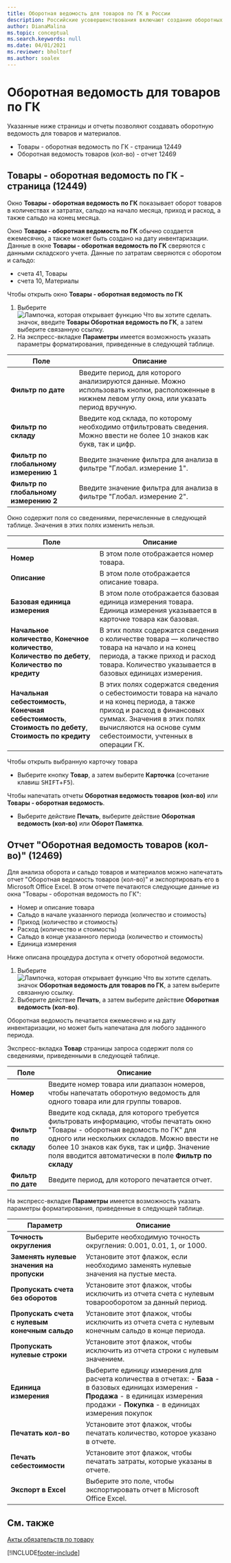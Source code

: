 ```yaml
---
title: Оборотная ведомость для товаров по ГК в России
description: Российские усовершенствования включают создание оборотных ведомостей для товаров и материалов.
author: DianaMalina
ms.topic: conceptual
ms.search.keywords: null
ms.date: 04/01/2021
ms.reviewer: bholtorf
ms.author: soalex
---
```


# <a name="item-general-ledger-turnover"></a>Оборотная ведомость для товаров по ГК

Указанные ниже страницы и отчеты позволяют создавать оборотную ведомость для товаров и материалов.

- Товары - оборотная ведомость по ГК - страница 12449
- Оборотная ведомость товаров (кол-во) - отчет 12469

## <a name="item-general-ledger-turnover-page-12449"></a>Товары - оборотная ведомость по ГК - страница (12449)

Окно **Товары - оборотная ведомость по ГК** показывает оборот товаров в количествах и затратах, сальдо на начало месяца, приход и расход, а также сальдо на конец месяца.

Окно **Товары - оборотная ведомость по ГК** обычно создается ежемесячно, а также может быть создано на дату инвентаризации. Данные в окне **Товары - оборотная ведомость по ГК** сверяются с данными складского учета. Данные по затратам сверяются с оборотом и сальдо:

- счета 41, Товары
- счета 10, Материалы

Чтобы открыть окно **Товары - оборотная ведомость по ГК**

1. Выберите ![Лампочка, которая открывает функцию Что вы хотите сделать.](../../media/ui-search/search_small.png "Что вы хотите сделать") значок, введите **Товары Оборотная ведомость по ГК**, а затем выберите связанную ссылку.
2. На экспресс-вкладке **Параметры** имеется возможность указать параметры форматирования, приведенные в следующей таблице.

| Поле                         | Описание                                                  |
| ----------------------------- | ------------------------------------------------------------ |
| **Фильтр по дате**               | Введите период, для которого анализируются данные. Можно использовать кнопки, расположенные в нижнем левом углу окна, или указать период вручную. |
| **Фильтр по складу**           | Введите код склада, по которому необходимо отфильтровать сведения. Можно ввести не более 10 знаков как букв, так и цифр. |
| **Фильтр по глобальному измерению 1** | Введите значение фильтра для анализа в фильтре "Глобал. измерение 1". |
| **Фильтр по глобальному измерению 2** | Введите значение фильтра для анализа в фильтре "Глобал. измерение 2". |

Окно содержит поля со сведениями, перечисленные в следующей таблице. Значения в этих полях изменить нельзя.

| Поле                      | Описание                                                   |
| ---------------------------| ------------------------------------------------------------ |
| **Номер**                    | В этом поле отображается номер товара.                        |
| **Описание**            | В этом поле отображается описание товара.             |
| **Базовая единица измерения**   | В этом поле отображается базовая единица измерения товара. Единица измерения указывается в карточке товара как базовая. |
| **Начальное количество**, **Конечное количество**, **Количество по дебету**, **Количество по кредиту** | В этих полях содержатся сведения о количестве товара — количество товара на начало и на конец периода, а также приход и расход товара. Количество указывается в базовых единицах измерения. |
| **Начальная себестоимость**, **Конечная себестоимость**, **Стоимость по дебету**, **Стоимость по кредиту** | В этих полях содержатся сведения о себестоимости товара на начало и на конец периода, а также приход и расход в финансовых суммах. Значения в этих полях вычисляются на основе сумм себестоимости, учтенных в операции ГК. |

Чтобы открыть выбранную карточку товара

- Выберите кнопку **Товар**, а затем выберите **Карточка** (сочетание клавиш <kbd>SHIFT</kbd>+<kbd>F5</kbd>).

Чтобы напечатать отчеты **Оборотная ведомость товаров (кол-во)** или **Товары - оборотная ведомость**.

- Выберите действие **Печать**, выберите действие **Оборотная ведомость (кол-во)** или **Оборот Памятка**.

## <a name="item-turnover-qty-report-12469"></a>Отчет "Оборотная ведомость товаров (кол-во)" (12469)

Для анализа оборота и сальдо товаров и материалов можно напечатать отчет "Оборотная ведомость товаров (кол-во)" и экспортировать его в Microsoft Office Excel. В этом отчете печатаются следующие данные из окна "Товары - оборотная ведомость по ГК":

- Номер и описание товара
- Сальдо в начале указанного периода (количество и стоимость)
- Приход (количество и стоимость)
- Расход (количество и стоимость)
- Сальдо в конце указанного периода (количество и стоимость)
- Единица измерения

Ниже описана процедура доступа к отчету оборотной ведомости.

1. Выберите ![Лампочка, которая открывает функцию Что вы хотите сделать.](../../media/ui-search/search_small.png "Что вы хотите сделать") значок **Оборотная ведомость для товаров по ГК**, а затем выберите связанную ссылку.
2. Выберите действие **Печать**, а затем выберите действие **Оборотная ведомость (кол-во)**.

Оборотная ведомость печатается ежемесячно и на дату инвентаризации, но может быть напечатана для любого заданного периода.

Экспресс-вкладка **Товар** страницы запроса содержит поля со сведениями, приведенными в следующей таблице.

| Поле               | Описание                                                  |
| ------------------- | ------------------------------------------------------------ |
| **Номер**             | Введите номер товара или диапазон номеров, чтобы напечатать оборотную ведомость для одного товара или для группы товаров. |
| **Фильтр по складу** | Введите код склада, для которого требуется фильтровать информацию, чтобы печатать окно "Товары - оборотная ведомость по ГК" для одного или нескольких складов.   Можно ввести не более 10 знаков как букв, так и цифр. Значение поля вводится автоматически в поле **Фильтр по складу** |
| **Фильтр по дате**     | Введите период, для которого печатается отчет.             |

На экспресс-вкладке **Параметры** имеется возможность указать параметры форматирования, приведенные в следующей таблице.

| Параметр                                  | Описание       |
| ------------------------------------------ | ----------------- |
| **Точность округления**                     | Выберите необходимую точность округления:   0.001, 0.01, 1, or 1000. |
| **Заменять нулевые значения на пропуски**          | Установите этот флажок, если необходимо заменять нулевые значения на пустые места. |
| **Пропускать счета без оборотов**      | Установите этот флажок, чтобы исключить из отчета счета с нулевым товарооборотом за данный период. |
| **Пропускать счета с нулевым конечным сальдо** | Установите этот флажок, чтобы исключить из отчета счета с нулевым конечным сальдо в конце периода. |
| **Пропускать нулевые строки**                        | Установите этот флажок, чтобы исключить из отчета строки с нулевым значением. |
| **Единица измерения**                        | Выберите единицу измерения для расчета количества в отчетах: - **База** - в базовых единицах измерения - **Продажа** - в единицах измерения продажи - **Покупка** - в единицах измерения покупок |
| **Печатать кол-во**                         | Установите этот флажок, чтобы печатать количество, которое указано в отчете. |
| **Печать себестоимости**                             | Установите этот флажок, чтобы печатать затраты, которые указаны в отчете. |
| **Экспорт в Excel**                        | Выберите это поле, чтобы экспортировать отчет в Microsoft Office Excel. |

## <a name="see-also"></a>См. также

[Акты обязательств по товару](Item-Obligatory-Acts.md)  


[!INCLUDE[footer-include](../../includes/footer-banner.md)]
